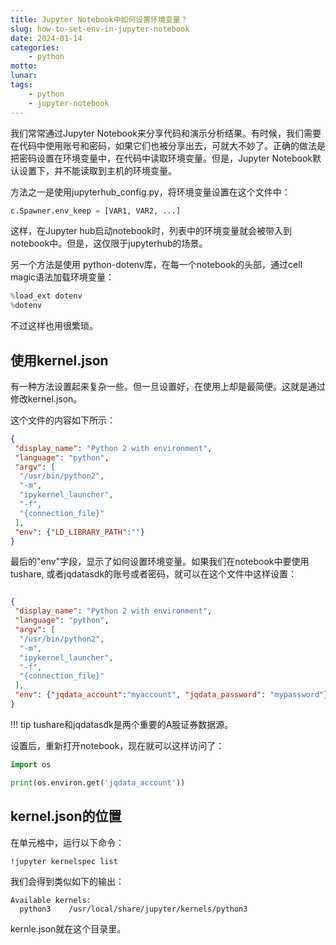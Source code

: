 ```yaml
---
title: Jupyter Notebook中如何设置环境变量？
slug: how-to-set-env-in-jupyter-notebook
date: 2024-01-14
categories:
    - python
motto:
lunar:
tags: 
    - python
    - jupyter-notebook
---
```


我们常常通过Jupyter Notebook来分享代码和演示分析结果。有时候，我们需要在代码中使用账号和密码，如果它们也被分享出去，可就大不妙了。正确的做法是把密码设置在环境变量中，在代码中读取环境变量。但是，Jupyter Notebook默认设置下，并不能读取到主机的环境变量。

<!--more-->

方法之一是使用jupyterhub_config.py，将环境变量设置在这个文件中：

```python
c.Spawner.env_keep = [VAR1, VAR2, ...]
```

这样，在Jupyter hub启动notebook时，列表中的环境变量就会被带入到notebook中。但是，这仅限于jupyterhub的场景。

另一个方法是使用 python-dotenv库，在每一个notebook的头部，通过cell magic语法加载环境变量：

```python
%load_ext dotenv
%dotenv
```
不过这样也用很繁琐。

## 使用kernel.json

有一种方法设置起来复杂一些。但一旦设置好，在使用上却是最简便。这就是通过修改kernel.json。

这个文件的内容如下所示：

```json
{
 "display_name": "Python 2 with environment",
 "language": "python",
 "argv": [
  "/usr/bin/python2",
  "-m",
  "ipykernel_launcher",
  "-f",
  "{connection_file}"
 ],
 "env": {"LD_LIBRARY_PATH":""}
}
```

最后的"env"字段，显示了如何设置环境变量。如果我们在notebook中要使用tushare, 或者jqdatasdk的账号或者密码，就可以在这个文件中这样设置：

```json

{
 "display_name": "Python 2 with environment",
 "language": "python",
 "argv": [
  "/usr/bin/python2",
  "-m",
  "ipykernel_launcher",
  "-f",
  "{connection_file}"
 ],
 "env": {"jqdata_account":"myaccount", "jqdata_password": "mypassword"}
}
```

!!! tip
    tushare和jqdatasdk是两个重要的A股证券数据源。

设置后，重新打开notebook，现在就可以这样访问了：

```python
import os

print(os.environ.get('jqdata_account'))
```

## kernel.json的位置

在单元格中，运行以下命令：

```bash
!jupyter kernelspec list
```
我们会得到类似如下的输出：

```
Available kernels:
  python3    /usr/local/share/jupyter/kernels/python3
```
kernle.json就在这个目录里。
